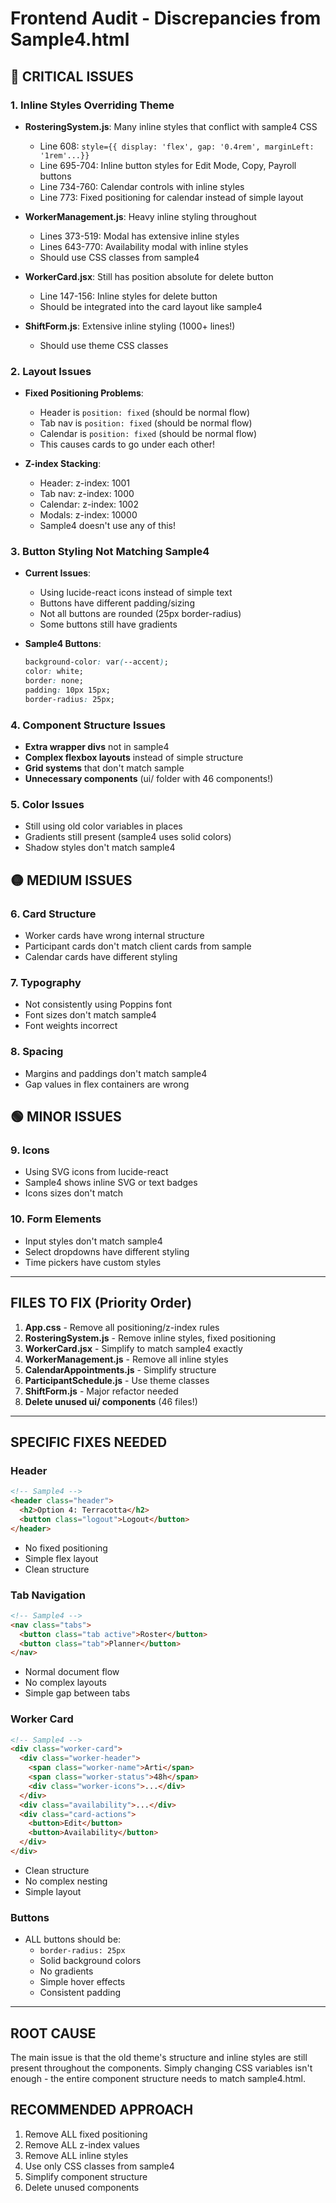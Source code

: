 # Frontend Audit - Discrepancies from Sample4.html

## 🔴 **CRITICAL ISSUES**

### 1. **Inline Styles Overriding Theme**
- **RosteringSystem.js**: Many inline styles that conflict with sample4 CSS
  - Line 608: `style={{ display: 'flex', gap: '0.4rem', marginLeft: '1rem'...}}`
  - Line 695-704: Inline button styles for Edit Mode, Copy, Payroll buttons
  - Line 734-760: Calendar controls with inline styles
  - Line 773: Fixed positioning for calendar instead of simple layout

- **WorkerManagement.js**: Heavy inline styling throughout
  - Lines 373-519: Modal has extensive inline styles
  - Lines 643-770: Availability modal with inline styles
  - Should use CSS classes from sample4

- **WorkerCard.jsx**: Still has position absolute for delete button
  - Line 147-156: Inline styles for delete button
  - Should be integrated into the card layout like sample4

- **ShiftForm.js**: Extensive inline styling (1000+ lines!)
  - Should use theme CSS classes

### 2. **Layout Issues**
- **Fixed Positioning Problems**:
  - Header is `position: fixed` (should be normal flow)
  - Tab nav is `position: fixed` (should be normal flow)
  - Calendar is `position: fixed` (should be normal flow)
  - This causes cards to go under each other!

- **Z-index Stacking**: 
  - Header: z-index: 1001
  - Tab nav: z-index: 1000
  - Calendar: z-index: 1002
  - Modals: z-index: 10000
  - Sample4 doesn't use any of this!

### 3. **Button Styling Not Matching Sample4**
- **Current Issues**:
  - Using lucide-react icons instead of simple text
  - Buttons have different padding/sizing
  - Not all buttons are rounded (25px border-radius)
  - Some buttons still have gradients

- **Sample4 Buttons**:
  ```css
  background-color: var(--accent);
  color: white;
  border: none;
  padding: 10px 15px;
  border-radius: 25px;
  ```

### 4. **Component Structure Issues**
- **Extra wrapper divs** not in sample4
- **Complex flexbox layouts** instead of simple structure
- **Grid systems** that don't match sample
- **Unnecessary components** (ui/ folder with 46 components!)

### 5. **Color Issues**
- Still using old color variables in places
- Gradients still present (sample4 uses solid colors)
- Shadow styles don't match sample4

## 🟡 **MEDIUM ISSUES**

### 6. **Card Structure**
- Worker cards have wrong internal structure
- Participant cards don't match client cards from sample
- Calendar cards have different styling

### 7. **Typography**
- Not consistently using Poppins font
- Font sizes don't match sample4
- Font weights incorrect

### 8. **Spacing**
- Margins and paddings don't match sample4
- Gap values in flex containers are wrong

## 🟢 **MINOR ISSUES**

### 9. **Icons**
- Using SVG icons from lucide-react
- Sample4 shows inline SVG or text badges
- Icons sizes don't match

### 10. **Form Elements**
- Input styles don't match sample4
- Select dropdowns have different styling
- Time pickers have custom styles

---

## **FILES TO FIX (Priority Order)**

1. **App.css** - Remove all positioning/z-index rules
2. **RosteringSystem.js** - Remove inline styles, fixed positioning
3. **WorkerCard.jsx** - Simplify to match sample4 exactly
4. **WorkerManagement.js** - Remove all inline styles
5. **CalendarAppointments.js** - Simplify structure
6. **ParticipantSchedule.js** - Use theme classes
7. **ShiftForm.js** - Major refactor needed
8. **Delete unused ui/ components** (46 files!)

---

## **SPECIFIC FIXES NEEDED**

### Header
```html
<!-- Sample4 -->
<header class="header">
  <h2>Option 4: Terracotta</h2>
  <button class="logout">Logout</button>
</header>
```
- No fixed positioning
- Simple flex layout
- Clean structure

### Tab Navigation  
```html
<!-- Sample4 -->
<nav class="tabs">
  <button class="tab active">Roster</button>
  <button class="tab">Planner</button>
</nav>
```
- Normal document flow
- No complex layouts
- Simple gap between tabs

### Worker Card
```html
<!-- Sample4 -->
<div class="worker-card">
  <div class="worker-header">
    <span class="worker-name">Arti</span>
    <span class="worker-status">48h</span>
    <div class="worker-icons">...</div>
  </div>
  <div class="availability">...</div>
  <div class="card-actions">
    <button>Edit</button>
    <button>Availability</button>
  </div>
</div>
```
- Clean structure
- No complex nesting
- Simple layout

### Buttons
- ALL buttons should be:
  - `border-radius: 25px`
  - Solid background colors
  - No gradients
  - Simple hover effects
  - Consistent padding

---

## **ROOT CAUSE**
The main issue is that the old theme's structure and inline styles are still present throughout the components. Simply changing CSS variables isn't enough - the entire component structure needs to match sample4.html.

## **RECOMMENDED APPROACH**
1. Remove ALL fixed positioning
2. Remove ALL z-index values
3. Remove ALL inline styles
4. Use only CSS classes from sample4
5. Simplify component structure
6. Delete unused components
